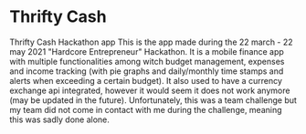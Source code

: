 # Thrifty Cash
Thrifty Cash Hackathon app
This is the app made during the 22 march - 22 may 2021 "Hardcore Entrepreneur" Hackathon. It is a mobile finance app with multiple functionalities among witch budget management, expenses and income tracking (with pie graphs and daily/monthly time stamps and alerts when exceeding a certain budget).
It also used to have a currency exchange api integrated, however it would seem it does not work anymore (may be updated in the future).
Unfortunately, this was a team challenge but my team did not come in contact with me during the challenge, meaning this was sadly done alone.
